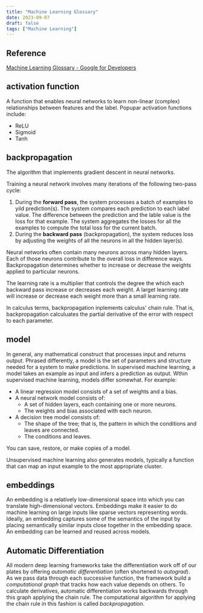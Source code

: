 ```yaml
---
title: "Machine Learning Glossary"
date: 2023-09-07
draft: false
tags: ["Machine Learning"]
---
```


## Reference

[Machine Learning Glossary - Google for
Developers](https://developers.google.com/machine-learning/glossary)

## activation function

A function that enables neural networks to learn non-linear (complex) relationships
between features and the label. Popupar activation functions include:

- ReLU
- Sigmoid
- Tanh

## backpropagation

The algorithm that implements gradient descent in neural networks.

Training a neural network involves many iterations of the following two-pass cycle:

1. During the **forward pass**, the system processes a batch of examples to yild
   prediction(s). The system compares each prediction to each label value. The
   difference between the prediction and the lable value is the loss for that example.
   The system aggregates the losses for all the examples to compute the total loss for
   the current batch.
2. During the **backward pass** (backpropagation), the system reduces loss by adjusting
   the weights of all the neurons in all the hidden layer(s).

Neural networks often contain many neurons across many hidden layers. Each of those
neurons contribute to the overall loss in difference ways. Backpropagation determines
whether to increase or decrease the weights applied to particular neurons.

The learning rate is a multiplier that controls the degree the which each backward pass
increase or decreases each weight. A larget learning rate will increase or decrease each
weight more than a small learning rate.

In calculus terms, backpropagation inplements calculus' chain rule. That is,
backpropagation calculuates the partial derivative of the error with respect to each
parameter.

## model

In general, any mathematical construct that processes input and returns output. Phrased
differently, a model is the set of parameters and structure needed for a system to make
predictions. In supervised machine learning, a model takes an example as input and
infers a prediction as output. Wthin supervised machine learning, models differ
somewhat. For example:

- A linear regression model consists of a set of weights and a bias.
- A neural network model consists of:
  - A set of hidden layers, each containing one or more neurons.
  - The weights and bias associated with each neuron.
- A decision tree model consists of:
  - The shape of the tree; that is, the pattern in which the conditions and leaves are
    connected.
  - The conditions and leaves.

You can save, restore, or make copies of a model.

Unsupervised machine learning also generates models, typically a function that can map
an input example to the most appropriate cluster.

## embeddings

An embedding is a relatively low-dimensional space into which you can translate
high-dimensional vectors. Embeddings make it easier to do machine learning on large
inputs like sparse vectors representing words. Ideally, an embedding captures some of
the semantics of the input by placing semantically similar inputs close together in the
embedding space. An embedding can be learned and reused across models.

## Automatic Differentiation

All modern deep learning frameworks take the differentiation work off of our plates by
offering *automatic differentiation* (often shortened to *autograd*). As we pass data
through each successive function, the framework build a *computational graph* that
tracks how each value depends on others. To calculate derivatives, automatic
differentiation works backwards through this graph applying the chain rule. The
computational algorithm for applying the chain rule in this fashion is called
*backpropagation*.